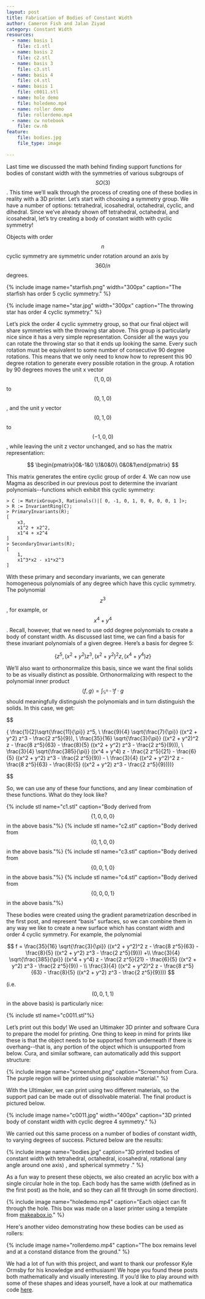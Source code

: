 ```yaml
---
layout: post
title: Fabrication of Bodies of Constant Width
author: Cameron Fish and Jalan Ziyad
category: Constant Width
resources:
  - name: basis 1
    file: c1.stl
  - name: basis 2
    file: c2.stl
  - name: basis 3
    file: c3.stl
  - name: basis 4
    file: c4.stl
  - name: basis 1
    file: c0011.stl	
  - name: hole demo
    file: holedemo.mp4
  - name: roller demo
    file: rollerdemo.mp4 
  - name: cw notebook
    file: cw.nb
feature:
    file: bodies.jpg
    file_type: image
    
---
```


<script type="text/javascript" async
  src="https://cdn.mathjax.org/mathjax/latest/MathJax.js?config=TeX-MML-AM_CHTML">
</script>

Last time we discussed the math behind finding support functions for bodies of constant width with the symmetries of various subgroups of $$SO(3)$$. This time we’ll walk through the process of creating one of these bodies in reality with a 3D printer. Let’s start with choosing a symmetry group. We have a number of options: tetrahedral, icosahedral, octahedral, cyclic, and dihedral. Since we’ve already shown off tetrahedral, octahedral, and icosahedral, let’s try creating a body of constant width with cyclic symmetry!

Objects with order $$n$$ cyclic symmetry are symmetric under rotation around an axis by $$360/n$$ degrees.

{% include image name="starfish.png" width="300px" caption="The starfish has order 5 cyclic symmetry."  %}

{% include image name="star.jpg" width="300px" caption="The throwing star has order 4 cyclic symmetry."  %}

Let’s pick the order 4 cyclic symmetry group, so that our final object will share symmetries with the throwing star above. This group is particularly nice since it has a very simple representation. Consider all the ways you can rotate the throwing star so that it ends up looking the same. Every such rotation must be equivalent to some number of consecutive 90 degree rotations. This means that we only need to know how to represent this 90 degree rotation to generate every possible rotation in the group. A rotation by 90 degrees moves the unit x vector $$(1,0,0)$$ to $$(0,1,0)$$, and the unit y vector $$(0,1,0)$$ to $$(-1,0,0)$$, while leaving the unit z vector unchanged, and so has the matrix representation:

$$
\begin{pmatrix}0&-1&0  \\1&0&0\\ 0&0&1\end{pmatrix}
$$

This matrix generates the entire cyclic group of order 4. We can now use Magma as described in our previous post to determine the invariant polynomials--functions which exhibit this cyclic symmetry:

```
> C := MatrixGroup<3, Rationals()|[ 0, -1, 0, 1, 0, 0, 0, 0, 1 ]>;
> R := InvariantRing(C);
> PrimaryInvariants(R);
[
    x3,
    x1^2 + x2^2,
    x1^4 + x2^4
]
> SecondaryInvariants(R);
[
    1,
    x1^3*x2 - x1*x2^3
]
```

With these primary and secondary invariants, we can generate homogeneous polynomials of any degree which have this cyclic symmetry. The polynomial $$z^3$$, for example, or $$x^4 + y^4$$. Recall, however, that we need to use odd degree polynomials to create a body of constant width. As discussed last time, we can find a basis for these invariant polynomials of a given degree. Here’s a basis for degree 5:

$$
\{z^5, (x^2 + y^2) z^3, (x^2 + y^2)^2 z, (x^4 + y^4) z\}
$$

We’ll also want to orthonormalize this basis, since we want the final solids to be as visually distinct as possible. Orthonormalizing with respect to the polynomial inner product $$\langle f , g\rangle =\int_{\mathbb{S}^{n-1}} f\cdot g $$ should meaningfully distinguish the polynomials and in turn distinguish the solids. In this case, we get:

$$

\{ \frac{1}{2}\sqrt{\frac{11}{\pi}} z^5, \\
\frac{9}{4} \sqrt{\frac{7}{\pi}} ((x^2 + y^2) z^3 - \frac{2 z^5}{9}), \\
\frac{35}{16} \sqrt{\frac{3}{\pi}} ((x^2 + y^2)^2 z - \frac{8 z^5}{63} - 
\frac{8}{5} ((x^2 + y^2) z^3 - \frac{2 z^5}{9})), \\
\frac{3}{4} \sqrt{\frac{385}{\pi}} ((x^4 + y^4) z - \frac{2 z^5}{21} - 
\frac{6}{5} ((x^2 + y^2) z^3 - \frac{2 z^5}{9}) - \\
\frac{3}{4} ((x^2 + y^2)^2 z - \frac{8 z^5}{63} - 
\frac{8}{5} ((x^2 + y^2) z^3 - \frac{2 z^5}{9})))\}

$$

So, we can use any of these four functions, and any linear combination of these functions. What do they look like? 

{% include stl name="c1.stl" caption="Body derived from $$\{1,0,0,0\}$$ in the above basis."%}
{% include stl name="c2.stl" caption="Body derived from $$\{0,1,0,0\}$$ in the above basis."%}
{% include stl name="c3.stl" caption="Body derived from $$\{0,0,1,0\}$$ in the above basis."%}
{% include stl name="c4.stl" caption="Body derived from $$\{0,0,0,1\}$$ in the above basis."%}

These bodies were created using the gradient parametrization described in the first post, and represent “basis” surfaces, so we can combine them in any way we like to create a new surface which has constant width and order 4 cyclic symmetry. For example, the polynomial 

$$
f = \frac{35}{16} \sqrt{\frac{3}{\pi}} ((x^2 + y^2)^2 z - \frac{8 z^5}{63} - 
\frac{8}{5} ((x^2 + y^2) z^3 - \frac{2 z^5}{9})) +\\
\frac{3}{4} \sqrt{\frac{385}{\pi}} ((x^4 + y^4) z - \frac{2 z^5}{21} - 
\frac{6}{5} ((x^2 + y^2) z^3 - \frac{2 z^5}{9}) - \\
\frac{3}{4} ((x^2 + y^2)^2 z - \frac{8 z^5}{63} - 
\frac{8}{5} ((x^2 + y^2) z^3 - \frac{2 z^5}{9})))
$$ 

(i.e. $$(0,0,1,1)$$ in the above basis) is particularly nice:

{% include stl name="c0011.stl"%}

Let’s print out this body! We used an Ultimaker 3D printer and software Cura to prepare the model for printing. One thing to keep in mind for prints like these is that the object needs to be supported from underneath if there is overhang--that is, any portion of the object which is unsupported from below. Cura, and similar software, can automatically add this support structure:

{% include image name="screenshot.png" caption="Screenshot from Cura. The purple region will be printed using dissolvable material."  %}

With the Ultimaker, we can print using two different materials, so the support pad can be made out of dissolvable material. The final product is pictured below.

{% include image name="c0011.jpg" width="400px" caption="3D printed body of constant width with cyclic degree 4 symmetry."  %}

We carried out this same process on a number of bodies of constant width, to varying degrees of success. Pictured below are the results:

{% include image name="bodies.jpg" caption="3D printed bodies of constant width with tetrahedral, octahedral, icosahedral, rotational (any angle around one axis) , and spherical symmetry ."  %}

As a fun way to present these objects, we also created an acrylic box with a single circular hole in the top. Each body has the same width (defined as in the first post) as the hole, and so they can all fit through (in some direction).

{% include image name="holedemo.mp4" caption="Each object can fit through the hole. This box was made on a laser printer using a template from [makeabox.io](https://makeabox.io)."  %}

Here's another video demonstrating how these bodies can be used as rollers:

{% include image name="rollerdemo.mp4" caption="The box remains level and at a constand distance from the ground."  %}

We had a lot of fun with this project, and want to thank our professor Kyle Ormsby for his knowledge and enthusiasm! We hope you found these posts both mathematically and visually interesting. If you’d like to play around with some of these shapes and ideas yourself, have a look at our mathematica code [here](/~ormsbyk/projectproject/assets/posts/constant-width-3/cw.nb). 